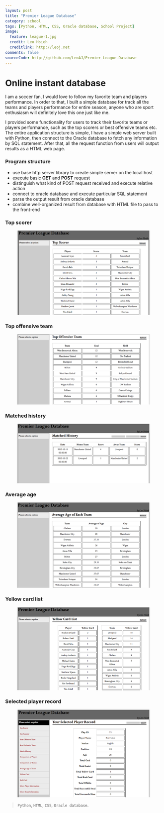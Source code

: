 ```yaml
---
layout: post
title: "Premier League Database"
category: school
tags: [Python, HTML, CSS, Oracle database, School Project]
image:
  feature: league-1.jpg
  credit: Leo Hsieh
  creditlink: http://leoj.net
comments: false
sourceCode: http://github.com/LeoAJ/Premier-League-Database
---
```


# Online instant database

I am a soccer fan, I would love to follow my favorite team and players performance. In order to that, I built a simple database for track all the teams and players performance for entire season, anyone who are sport enthusiasm will definitely love this one just like me.

I provided some functionality for users to track their favorite teams or players performance, such as the top scorers or best offensive teams etc. The entire application structure is simple, I have a simple web server built with Python, then connect to the Oracle database to fetch any information by SQL statement. After that, all the request function from users will output results as a HTML web page.

### Program structure

* use base http server library to create simple server on the local host
* execute basic **GET** and **POST** request
* distinguish what kind of POST request received and execute relative action
* connect to oracle database and execute particular SQL statement
* parse the output result from oracle database
* combine well-organized result from database with HTML file to pass to the front-end

### Top scorer

<figure>
  <a href="/images/league-2.jpg"><img src="/images/league-2.jpg"></a>
</figure>

### Top offensive team

<figure>
  <a href="/images/league-3.jpg"><img src="/images/league-3.jpg"></a>
</figure>

### Matched history

<figure>
  <a href="/images/league-4.jpg"><img src="/images/league-4.jpg"></a>
</figure>

### Average age

<figure>
  <a href="/images/league-5.jpg"><img src="/images/league-5.jpg"></a>
</figure>

### Yellow card list

<figure>
  <a href="/images/league-6.jpg"><img src="/images/league-6.jpg"></a>
</figure>

### Selected player record

<figure>
  <a href="/images/league-7.jpg"><img src="/images/league-7.jpg"></a>
</figure>

> `Python`, `HTML`, `CSS`, `Oracle database`.